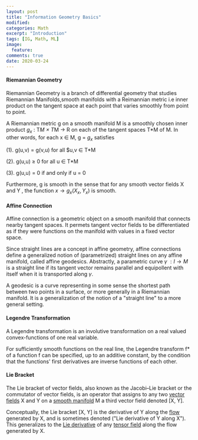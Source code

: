 ```yaml
---
layout: post
title: "Information Geometry Basics"
modified:
categories: Math
excerpt: "Introduction"
tags: [IG, Math, ML]
image:
  feature:
comments: true
date: 2020-03-24
---
```


#### Riemannian Geometry

Riemannian Geometry is a branch of differential geometry that studies Riemannian Manifolds,smooth manifolds with a Reimannian metric i.e inner product on the tangent space at each point that varies smoothly from point to point.

A Riemannian metric g on a smooth manifold M is a smoothly chosen inner product $g_x$ : T*M × T*M → R on each of the tangent spaces T*M of M. In other words, for each x ∈ M, g = $g_x$ satisfies

(1). g(u,v) = g(v,u) for all $u,v ∈ T*M

(2). g(u,u) ≥ 0 for all u ∈ T*M

(3). g(u,u) = 0 if and only if u = 0

Furthermore, g is smooth in the sense that for any smooth vector fields X and Y , the function $x → g_x(X_x, Y_x)$ is smooth.


#### Affine Connection

Affine connection is a geometric object on a smooth manifold that connects nearby tangent spaces. It permets tangent vector fields to be differentiated as if they were functions on the manifold with values in a fixed vector space. 

Since straight lines are a concept in affine geometry, affine connections define a generalized notion of (parametrized) straight lines on any affine manifold, called affine geodesics. Abstractly, a parametric curve $\gamma$ $: I → M$ is a straight line if its tangent vector remains parallel and equipollent with itself when it is transported along $\gamma$. 

A geodesic is a curve representing in some sense the shortest path between two points in a surface, or more generally in a Riemannian manifold. It is a generalization of the notion of a "straight line" to a more general setting.


#### Legendre Transformation

A Legendre transformation is an involutive transformation on a real valued convex-functions of one real variable.

For sufficiently smooth functions on the real line, the Legendre transform f* of a function f can be specified, up to an additive constant, by the condition that the functions' first derivatives are inverse functions of each other.


#### Lie Bracket

The Lie bracket of vector fields, also known as the Jacobi–Lie bracket or the commutator of vector fields, is an operator that assigns to any two [vector fields](https://en.wikipedia.org/wiki/Vector_field)  X and Y on a [smooth manifold](https://en.wikipedia.org/wiki/Smooth_manifold) M a third vector field denoted [X, Y].

Conceptually, the Lie bracket [X, Y] is the derivative of Y along the [flow](https://en.wikipedia.org/wiki/Vector_flow) generated by X, and is sometimes denoted ("Lie derivative of Y along X"). This generalizes to the [Lie derivative](https://en.wikipedia.org/wiki/Lie_derivative) of any [tensor field](https://en.wikipedia.org/wiki/Tensor_field) along the flow generated by X.
